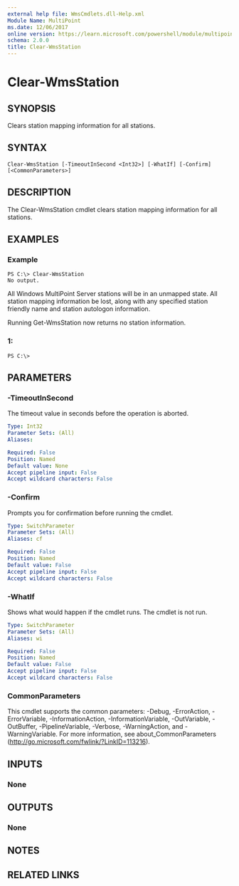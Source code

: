 ```yaml
---
external help file: WmsCmdlets.dll-Help.xml
Module Name: MultiPoint
ms.date: 12/06/2017
online version: https://learn.microsoft.com/powershell/module/multipoint/clear-wmsstation?view=windowsserver2012r2-ps&wt.mc_id=ps-gethelp
schema: 2.0.0
title: Clear-WmsStation
---
```


# Clear-WmsStation

## SYNOPSIS
Clears station mapping information for all stations.

## SYNTAX

```
Clear-WmsStation [-TimeoutInSecond <Int32>] [-WhatIf] [-Confirm] [<CommonParameters>]
```

## DESCRIPTION
The Clear-WmsStation cmdlet clears station mapping information for all stations.

## EXAMPLES

### Example
```
PS C:\> Clear-WmsStation
No output.
```

All Windows MultiPoint Server stations will be in an unmapped state.
All station mapping information be lost, along with any specified station friendly name and station autologon information. 

Running Get-WmsStation now returns no station information.

### 1:
```
PS C:\>
```

## PARAMETERS

### -TimeoutInSecond
The timeout value in seconds before the operation is aborted.

```yaml
Type: Int32
Parameter Sets: (All)
Aliases: 

Required: False
Position: Named
Default value: None
Accept pipeline input: False
Accept wildcard characters: False
```

### -Confirm
Prompts you for confirmation before running the cmdlet.

```yaml
Type: SwitchParameter
Parameter Sets: (All)
Aliases: cf

Required: False
Position: Named
Default value: False
Accept pipeline input: False
Accept wildcard characters: False
```

### -WhatIf
Shows what would happen if the cmdlet runs.
The cmdlet is not run.

```yaml
Type: SwitchParameter
Parameter Sets: (All)
Aliases: wi

Required: False
Position: Named
Default value: False
Accept pipeline input: False
Accept wildcard characters: False
```

### CommonParameters
This cmdlet supports the common parameters: -Debug, -ErrorAction, -ErrorVariable, -InformationAction, -InformationVariable, -OutVariable, -OutBuffer, -PipelineVariable, -Verbose, -WarningAction, and -WarningVariable. For more information, see about_CommonParameters (http://go.microsoft.com/fwlink/?LinkID=113216).

## INPUTS

### None

## OUTPUTS

### None

## NOTES

## RELATED LINKS

